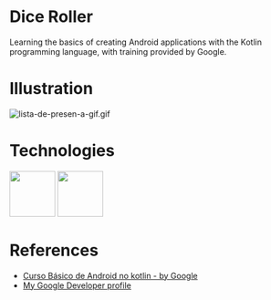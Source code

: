 # Dice Roller

Learning the basics of creating Android applications with the Kotlin programming language, with training provided by Google.

# Illustration
![lista-de-presen-a-gif.gif](https://media.giphy.com/media/CPkiVseVqchjTHDZGw/giphy.gif)

# Technologies

<p align="left">
  <img src= "https://i.postimg.cc/QdbDPqjW/android.png" width="80">
  <img src= "https://i.postimg.cc/KYxXD3Lv/Kotlin-Icon.png" width="80">
</p>


# References

 - [Curso Básico de Android no kotlin - by Google](https://developer.android.com/courses/pathways/android-basics-kotlin-four)
 - [My Google Developer profile](https://g.dev/filipealvesdev)
